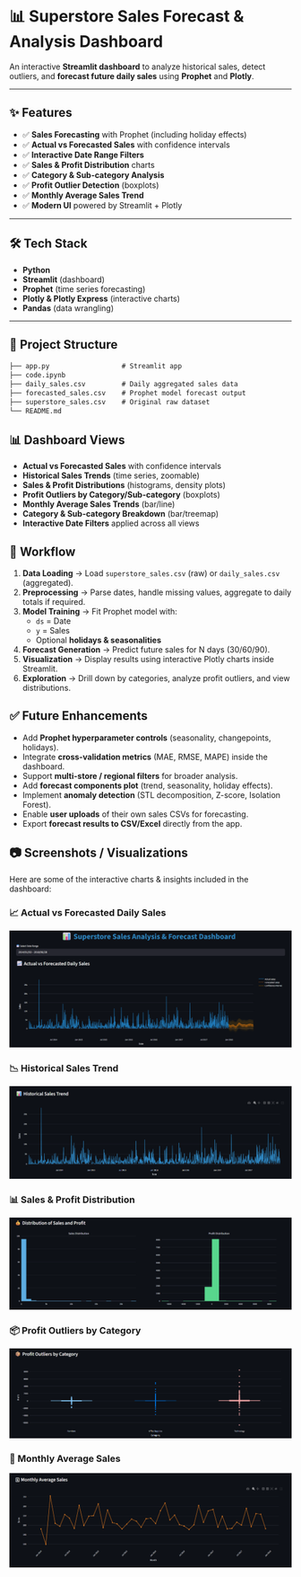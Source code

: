 # 📊 Superstore Sales Forecast & Analysis Dashboard

An interactive **Streamlit dashboard** to analyze historical sales, detect outliers, and **forecast future daily sales** using **Prophet** and **Plotly**.

---

## ✨ Features
- ✅ **Sales Forecasting** with Prophet (including holiday effects)  
- ✅ **Actual vs Forecasted Sales** with confidence intervals  
- ✅ **Interactive Date Range Filters**  
- ✅ **Sales & Profit Distribution** charts  
- ✅ **Category & Sub-category Analysis**  
- ✅ **Profit Outlier Detection** (boxplots)  
- ✅ **Monthly Average Sales Trend**  
- ✅ **Modern UI** powered by Streamlit + Plotly  

---

## 🛠 Tech Stack
- **Python**  
- **Streamlit** (dashboard)  
- **Prophet** (time series forecasting)  
- **Plotly & Plotly Express** (interactive charts)  
- **Pandas** (data wrangling)  

---

## 📂 Project Structure
```
├── app.py                  # Streamlit app
├── code.ipynb
├── daily_sales.csv         # Daily aggregated sales data
├── forecasted_sales.csv    # Prophet model forecast output
├── superstore_sales.csv    # Original raw dataset
└── README.md
```
## 📊 Dashboard Views
- **Actual vs Forecasted Sales** with confidence intervals  
- **Historical Sales Trends** (time series, zoomable)  
- **Sales & Profit Distributions** (histograms, density plots)  
- **Profit Outliers by Category/Sub-category** (boxplots)  
- **Monthly Average Sales Trends** (bar/line)  
- **Category & Sub-category Breakdown** (bar/treemap)  
- **Interactive Date Filters** applied across all views  
## 🧩 Workflow
1. **Data Loading** → Load `superstore_sales.csv` (raw) or `daily_sales.csv` (aggregated).  
2. **Preprocessing** → Parse dates, handle missing values, aggregate to daily totals if required.  
3. **Model Training** → Fit Prophet model with:
   - `ds` = Date  
   - `y` = Sales  
   - Optional **holidays & seasonalities**  
4. **Forecast Generation** → Predict future sales for N days (30/60/90).  
5. **Visualization** → Display results using interactive Plotly charts inside Streamlit.  
6. **Exploration** → Drill down by categories, analyze profit outliers, and view distributions.  
## ✅ Future Enhancements
- Add **Prophet hyperparameter controls** (seasonality, changepoints, holidays).  
- Integrate **cross-validation metrics** (MAE, RMSE, MAPE) inside the dashboard.  
- Support **multi-store / regional filters** for broader analysis.  
- Add **forecast components plot** (trend, seasonality, holiday effects).  
- Implement **anomaly detection** (STL decomposition, Z-score, Isolation Forest).  
- Enable **user uploads** of their own sales CSVs for forecasting.  
- Export **forecast results to CSV/Excel** directly from the app.  

## 📷 Screenshots / Visualizations
Here are some of the interactive charts & insights included in the dashboard:

### 📈 Actual vs Forecasted Daily Sales
![Actual vs Forecasted Daily Sales](images/Actual_vs_Forecasted_Daily_Sales.png)

### 📉 Historical Sales Trend
![Historical Sales Trend](images/Historical_Sales_Trend.png)

### 📊 Sales & Profit Distribution
![Sales & Profit Distribution](images/Sales_Profit_Distribution.png)

### 📦 Profit Outliers by Category
![Profit Outliers by Category](images/Profit_Outliers_by_Category.png)

### 📅 Monthly Average Sales
![Monthly Average Sales](images/Monthly_Average_Sales.png)

